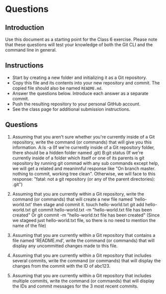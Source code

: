 # Questions

## Introduction
Use this document as a starting point for the Class 6 exercise. Please note that these questions will test your knowledge of both the Git CLI and the command line in general.

## Instructions
- Start by creating a new folder and initializing it as a Git repository.
- Copy this file and its contents into your new repository and commit. The copied file should also be named `README.md`.
- Answer the questions below. Introduce each answer as a separate commit.
- Push the resulting repository to your personal GitHub account.
- See the class page for additional submission instructions.

## Questions
1. Assuming that you aren't sure whether you're currently inside of a Git repository, write the command (or commands) that will give you this information.
A:ls -a (If we're currently inside of a Git repository folder, there should be a hidden folder named .git)
B:git status (If we're currently inside of a folder which itself or one of its parents is git repository by running git commad with any sub commands except help, we will get a related and meaninnful response like "On branch master. nothing to commit, working tree clean". Otherwise, we will face to this response: "fatal: not a git repository (or any of the parent directories): .git")


2. Assuming that you are currently within a Git repository, write the command (or commands) that will create a new file named 'hello-world.txt' then stage and commit it.
touch hello-world.txt
git add hello-world.txt
git commit hello-world.txt -m "hello-world.txt file has been created" 
Or 
git commit -m "hello-world.txt file has been created" (Since we stageed just hello-world.txt file, so there is no need to mention the name of the file)


3. Assuming that you are currently within a Git repository that contains a file named 'README.md', write the command (or commands) that will display any uncommitted changes made to this file.
<your-answer-here>

4. Assuming that you are currently within a Git repository that includes several commits, write the command (or commands) that will display the changes from the commit with the ID of abc123.
<your-answer-here>

5. Assuming that you are currently within a Git repository that includes multiple commits, write the command (or commands) that will display the IDs and commit messages for the 3 most recent commits.
<your-answer-here>